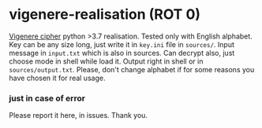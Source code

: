 # vigenere-realisation (ROT 0)
[Vigenere cipher](https://en.wikipedia.org/wiki/Vigenère_cipher) 
python >3.7 realisation. Tested only with English alphabet. Key can be any size long, just write it in `key.ini` file in `sources/`. Input message in `input.txt` which is also in sources. Can decrypt also, just choose mode in shell while load it. Output right in shell or in `sources/output.txt`. Please, don't change alphabet if for some reasons you have chosen it for real usage.

### just in case of error
Please report it here, in issues. Thank you. 
